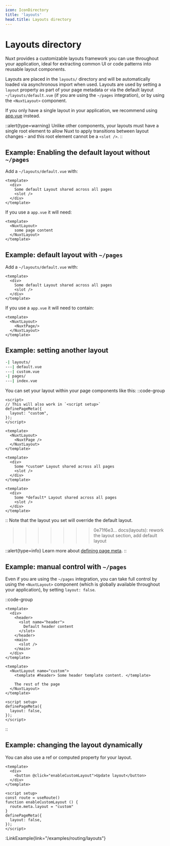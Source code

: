 ```yaml
---
icon: IconDirectory
title: 'layouts'
head.title: Layouts directory
---
```


# Layouts directory

Nuxt provides a customizable layouts framework you can use throughout your application, ideal for extracting common UI or code patterns into reusable layout components.

Layouts are placed in the `layouts/` directory and will be automatically loaded via asynchronous import when used. Layouts are used by setting a `layout` property as part of your page metadata or via the default layout `~/layouts/default.vue` (if you are using the `~/pages` integration), or by using the `<NuxtLayout>` component.

If you only have a single layout in your application, we recommend using [app.vue](/guide/directory-structure/app) instead.

::alert{type=warning}
Unlike other components, your layouts must have a single root element to allow Nuxt to apply transitions between layout changes - and this root element cannot be a `<slot />`.
::

## Example: Enabling the default layout without `~/pages`
Add a `~/layouts/default.vue` with:
```vue [layouts/default.vue]
<template>
  <div>
    Some default Layout shared across all pages
    <slot />
  </div>
</template>
```
If you use a `app.vue` it will need:
```vue [app.vue]
<template>
  <NuxtLayout>
    some page content
  </NuxtLayout>
</template>
```
## Example: default layout with `~/pages`
Add a `~/layouts/default.vue` with:
```vue [layouts/default.vue]
<template>
  <div>
    Some default Layout shared across all pages
    <slot />
  </div>
</template>
```
If you use a `app.vue` it will need to contain:
```vue [app.vue]
<template>
  <NuxtLayout>
    <NuxtPage/>
  </NuxtLayout>
</template>
```


## Example: setting another layout

```bash
-| layouts/
---| default.vue
---| custom.vue
-| pages/
---| index.vue
```

You can set your layout within your page components like this:
::code-group
```vue{}[pages/index.vue]
<script>
// This will also work in `<script setup>`
definePageMeta({
  layout: "custom",
});
</script>
```
```vue{}[app.vue]
<template>
  <NuxtLayout>
    <NuxtPage />
  </NuxtLayout>
</template>
```
```vue [layouts/custom.vue]
<template>
  <div>
    Some *custom* Layout shared across all pages
    <slot />
  </div>
</template>
```
```vue [layouts/default.vue]
<template>
  <div>
    Some *default* Layout shared across all pages
    <slot />
  </div>
</template>
```
::
Note that the layout you set will override the default layout.

>>>>>>> 0e71f6e3... docs(layouts): rework the layout section, add default layout

::alert{type=info}
Learn more about [defining page meta](/guide/directory-structure/pages#page-metadata).
::

## Example: manual control with `~/pages`

Even if you are using the `~/pages` integration, you can take full control by using the `<NuxtLayout>` component (which is globally available throughout your application), by setting `layout: false`.

::code-group

```vue [layouts/custom.vue]
<template>
  <div>
    <header>
      <slot name="header">
        Default header content
      </slot>
    </header>
    <main>
      <slot />
    </main>
  </div>
</template>
```

```vue [pages/index.vue]
<template>
  <NuxtLayout name="custom">
    <template #header> Some header template content. </template>

    The rest of the page
  </NuxtLayout>
</template>

<script setup>
definePageMeta({
  layout: false,
});
</script>
```

::

## Example: changing the layout dynamically

You can also use a ref or computed property for your layout.

```vue
<template>
  <div>
    <button @click="enableCustomLayout">Update layout</button>
  </div>
</template>

<script setup>
const route = useRoute()
function enableCustomLayout () {
  route.meta.layout = "custom"
}
definePageMeta({
  layout: false,
});
</script>
```

:LinkExample{link="/examples/routing/layouts"}
